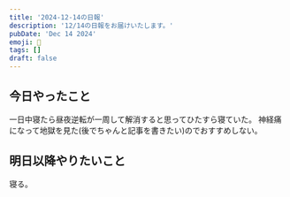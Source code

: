 ```yaml
---
title: '2024-12-14の日報'
description: '12/14の日報をお届けいたします。'
pubDate: 'Dec 14 2024'
emoji: 🦊
tags: []
draft: false
---
```


## 今日やったこと

一日中寝たら昼夜逆転が一周して解消すると思ってひたすら寝ていた。
神経痛になって地獄を見た(後でちゃんと記事を書きたい)のでおすすめしない。

## 明日以降やりたいこと

寝る。
